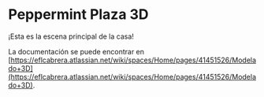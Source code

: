 # Peppermint Plaza 3D

¡Esta es la escena principal de la casa!

La documentación se puede encontrar en [https://eflcabrera.atlassian.net/wiki/spaces/Home/pages/41451526/Modelado+3D](https://eflcabrera.atlassian.net/wiki/spaces/Home/pages/41451526/Modelado+3D).